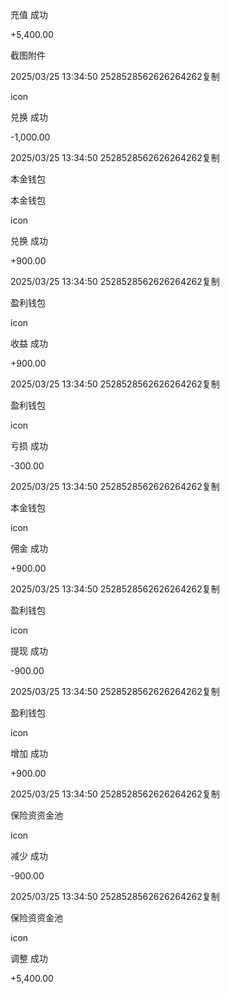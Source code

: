 




充值 成功

+5,400.00

截图附件

2025/03/25 13:34:50                 2528528562626264262复制

icon






兑换 成功

-1,000.00

2025/03/25 13:34:50                 2528528562626264262复制

本金钱包

本金钱包

icon





兑换 成功

+900.00

2025/03/25 13:34:50                 2528528562626264262复制

盈利钱包

icon

收益 成功

+900.00

2025/03/25 13:34:50                 2528528562626264262复制

盈利钱包

icon

亏损 成功

-300.00

2025/03/25 13:34:50                 2528528562626264262复制

本金钱包

icon

佣金 成功

+900.00

2025/03/25 13:34:50                 2528528562626264262复制

盈利钱包

icon

提现 成功

-900.00

2025/03/25 13:34:50                 2528528562626264262复制

盈利钱包

icon

增加 成功

+900.00

2025/03/25 13:34:50                 2528528562626264262复制

保险资资金池

icon

减少 成功

-900.00

2025/03/25 13:34:50                 2528528562626264262复制

保险资资金池

icon

调整 成功

+5,400.00
